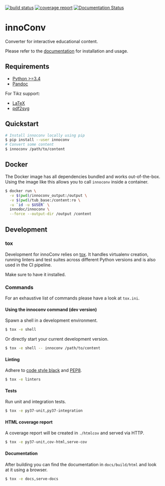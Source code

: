 [![build status](https://gitlab.tubit.tu-berlin.de/innodoc/innoconv/badges/master/build.svg)](https://gitlab.tubit.tu-berlin.de/innodoc/innoconv/commits/master) [![coverage report](https://gitlab.tubit.tu-berlin.de/innodoc/innoconv/badges/master/coverage.svg)](https://gitlab.tubit.tu-berlin.de/innodoc/innoconv/commits/master) [![Documentation Status](https://readthedocs.org/projects/innoconv/badge/?version=latest)](https://innoconv.readthedocs.io/en/latest/?badge=latest)

# innoConv

Converter for interactive educational content.

Please refer to the [documentation](https://innoconv.readthedocs.io/) for installation and usage.

## Requirements

- [Python >=3.4](https://www.python.org/)
- [Pandoc](https://pandoc.org/)

For Ti*k*z support:

- [LaTeX](https://www.latex-project.org/)
- [pdf2svg](https://github.com/dawbarton/pdf2svg)

## Quickstart

```sh
# Install innoconv locally using pip
$ pip install --user innoconv
# Convert some content
$ innoconv /path/to/content
```

## Docker

The Docker image has all dependencies bundled and works out-of-the-box. Using
the image like this allows you to call `innoconv` inside a container.

```sh
$ docker run \
  -v $(pwd)/innoconv_output:/output \
  -v $(pwd)/tub_base:/content:ro \
  -u `id -u $USER` \
  innodoc/innoconv \
  --force --output-dir /output /content
```

## Development

### tox

Development for innoConv relies on [tox](https://tox.readthedocs.io/). It
handles virtualenv creation, running linters and test suites across different
Python versions and is also used in the CI pipeline.

Make sure to have it installed.

### Commands

For an exhaustive list of commands please have a look at `tox.ini`.

#### Using the innoconv command (dev version)

Spawn a shell in a development environment.

```sh
$ tox -e shell
```

Or directly start your current development version.

```sh
$ tox -e shell -- innoconv /path/to/content
```

#### Linting

Adhere to [code style black](https://github.com/ambv/black) and
[PEP8](https://www.python.org/dev/peps/pep-0008/).

```sh
$ tox -e linters
```

#### Tests

Run unit and integration tests.

```sh
$ tox -e py37-unit,py37-integration
```

#### HTML coverage report

A coverage report will be created in `./htmlcov` and served via HTTP.

```sh
$ tox -e py37-unit,cov-html,serve-cov
```

#### Documentation

After building you can find the documentation in `docs/build/html` and look at
it using a browser.

```sh
$ tox -e docs,serve-docs
```
